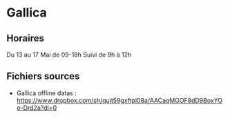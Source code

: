 # Gallica

## Horaires
Du 13 au 17 Mai de 09-18h
Suivi de 9h à 12h

## Fichiers sources
* Gallica offline datas : https://www.dropbox.com/sh/qujt59gxftpl08a/AACaqMGOF8dD9BoxYOo-Drd2a?dl=0
